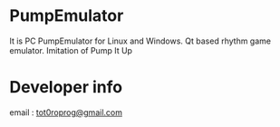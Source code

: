 # PumpEmulator
It is PC PumpEmulator for Linux and Windows.
Qt based rhythm game emulator.
Imitation of Pump It Up

# Developer info
email : tot0roprog@gmail.com
